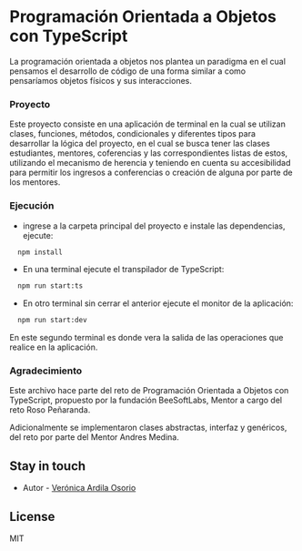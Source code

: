 # Programación Orientada a Objetos con TypeScript

La programación orientada a objetos nos plantea un paradigma en el cual pensamos
el desarrollo de código de una forma similar a como pensaríamos objetos físicos
y sus interacciones.

### Proyecto
Este proyecto consiste en una aplicación de terminal en la cual se utilizan  clases, funciones, métodos, condicionales y diferentes tipos para
desarrollar la lógica del proyecto, en el cual se busca tener las clases  estudiantes, mentores, coferencias y las correspondientes listas de estos, utilizando el mecanismo de herencia y teniendo en cuenta su accesibilidad para permitir los ingresos a conferencias o creación de alguna por parte de los mentores.


### Ejecución

- ingrese a la carpeta principal del proyecto e instale las dependencias,
  ejecute:

```bash
  npm install
```

- En una terminal ejecute el transpilador de TypeScript:

```bash
  npm run start:ts
```

- En otro terminal sin cerrar el anterior ejecute el monitor de la aplicación:

```bash
  npm run start:dev
```

En este segundo terminal es donde vera la salida de las operaciones que realice
en la aplicación.

### Agradecimiento

Este archivo hace parte del reto de Programación Orientada a Objetos con TypeScript, propuesto por la 
fundación BeeSoftLabs, Mentor a cargo del reto Roso Peñaranda.

Adicionalmente se implementaron clases abstractas, interfaz y genéricos, del reto por parte  del Mentor Andres Medina.

## Stay in touch

- Autor - [Verónica Ardila Osorio](https://github.com/VeroArdilaO)

## License

MIT
